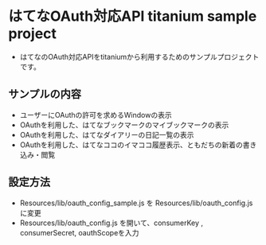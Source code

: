 # はてなOAuth対応API titanium sample project

* はてなのOAuth対応APIをtitaniumから利用するためのサンプルプロジェクトです。

サンプルの内容
--------
* ユーザーにOAuthの許可を求めるWindowの表示
* OAuthを利用した、はてなブックマークのマイブックマークの表示
* OAuthを利用した、はてなダイアリーの日記一覧の表示
* OAuthを利用した、はてなココのイマココ履歴表示、ともだちの新着の書き込み・閲覧

設定方法
--------
* Resources/lib/oauth_config_sample.js を Resources/lib/oauth_config.js に変更
* Resources/lib/oauth_config.js を開いて、consumerKey , consumerSecret, oauthScopeを入力 
